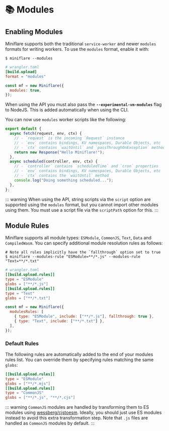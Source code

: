 # 📚 Modules

## Enabling Modules

Miniflare supports both the traditional `service-worker` and newer `modules`
formats for writing workers. To use the `modules` format, enable it with:

```shell
$ miniflare --modules
```

```toml
# wrangler.toml
[build.upload]
format = "modules"
```

```js
const mf = new Miniflare({
  modules: true,
});
```

When using the API you must also pass the **`--experimental-vm-modules`** flag
to NodeJS. This is added automatically when using the CLI.

You can now use `modules` worker scripts like the following:

```js
export default {
  async fetch(request, env, ctx) {
    // - `request` is the incoming `Request` instance
    // - `env` contains bindings, KV namespaces, Durable Objects, etc
    // - `ctx` contains `waitUntil` and `passThroughOnException` methods
    return new Response("Hello Miniflare!");
  },
  async scheduled(controller, env, ctx) {
    // - `controller` contains `scheduledTime` and `cron` properties
    // - `env` contains bindings, KV namespaces, Durable Objects, etc
    // - `ctx` contains the `waitUntil` method
    console.log("Doing something scheduled...");
  },
};
```

<!--prettier-ignore-start-->
::: warning
When using the API, string scripts via the `script` option are supported using
the `modules` format, but you cannot import other modules using them. You  must
use a script file via the `scriptPath` option for this.
:::
<!--prettier-ignore-end-->

## Module Rules

Miniflare supports all module types: `ESModule`, `CommonJS`, `Text`, `Data` and
`CompiledWasm`. You can specify additional module resolution rules as follows:

```shell
# Note all rules implicitly have the `fallthrough` option set to true
$ miniflare --modules-rule "ESModule=**/*.js" --modules-rule "Text=**/*.txt"
```

```toml
# wrangler.toml
[[build.upload.rules]]
type = "ESModule"
globs = ["**/*.js"]
[[build.upload.rules]]
type = "Text"
globs = ["**/*.txt"]
```

```js
const mf = new Miniflare({
  modulesRules: [
    { type: "ESModule", include: ["**/*.js"], fallthrough: true },
    { type: "Text", include: ["**/*.txt"] },
  ],
});
```

### Default Rules

The following rules are automatically added to the end of your modules rules
list. You can override them by specifying rules matching the same `globs`:

```toml
[[build.upload.rules]]
type = "ESModule"
globs = ["**/*.mjs"]
[[build.upload.rules]]
type = "CommonJS"
globs = ["**/*.js", "**/*.cjs"]
```

<!--prettier-ignore-start-->
::: warning
`CommonJS` modules are handled by transforming them to ES modules using
[wessberg/cjstoesm](https://github.com/wessberg/cjstoesm). Ideally, you should
just use ES modules instead to avoid this extra transformation step. Note that
`.js` files are handled as `CommonJS` modules by default.
:::
<!--prettier-ignore-end-->

